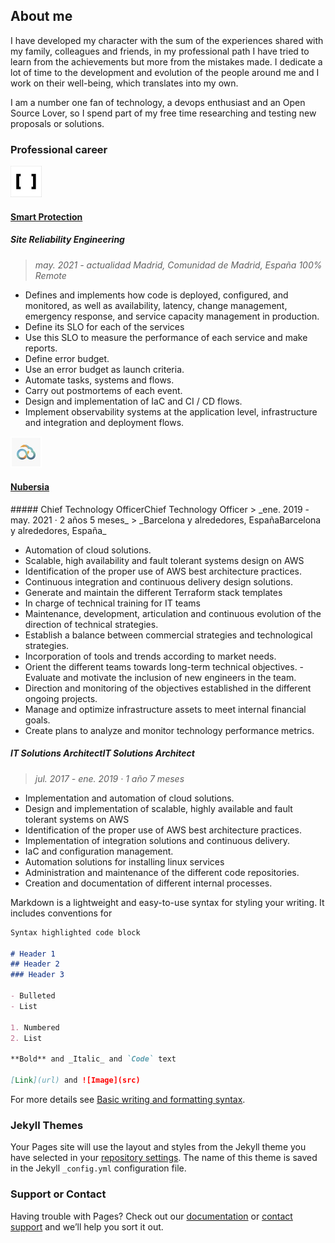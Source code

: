 ## About me

I have developed my character with the sum of the experiences shared with my family, colleagues and friends, in my professional path I have tried to learn from the achievements but more from the mistakes made. I dedicate a lot of time to the development and evolution of the people around me and I work on their well-being, which translates into my own.

I am a number one fan of technology, a devops enthusiast and an Open Source Lover, so I spend part of my free time researching and testing new proposals or solutions.

### Professional career

![Smart Protection](/assets/images/smart-protection.png) 
#### [Smart Protection](https://smartprotection.com/es/) 

##### Site Reliability Engineering
> _may. 2021 - actualidad_
> _Madrid, Comunidad de Madrid, España_
> _100% Remote_

- Defines and implements how code is deployed, configured, and monitored, as well as availability, latency, change management, emergency response, and service capacity management in production.
- Define its SLO for each of the services
- Use this SLO to measure the performance of each service and make reports.
- Define error budget.
- Use an error budget as launch criteria.
- Automate tasks, systems and flows.
- Carry out postmortems of each event.
- Design and implementation of IaC and CI / CD flows.
- Implement observability systems at the application level, infrastructure and integration and deployment flows.

<p float="left">
<img src="assets/images/nubersia.png" alt="Nubersia"> 
<h4><a href="https://www.nubersia.com/es/">Nubersia</a></h4>
</p>
##### Chief Technology OfficerChief Technology Officer
> _ene. 2019 - may. 2021 · 2 años 5 meses_
> _Barcelona y alrededores, EspañaBarcelona y alrededores, España_

- Automation of cloud solutions.
- Scalable, high availability and fault tolerant systems design on AWS
- Identification of the proper use of AWS best architecture practices.
- Continuous integration and continuous delivery design solutions.
- Generate and maintain the different Terraform stack templates
- In charge of technical training for IT teams
- Maintenance, development, articulation and continuous evolution of the direction of technical strategies.
- Establish a balance between commercial strategies and technological strategies.
- Incorporation of tools and trends according to market needs.
- Orient the different teams towards long-term technical objectives. - Evaluate and motivate the inclusion of new engineers in the team.
- Direction and monitoring of the objectives established in the different ongoing projects.
- Manage and optimize infrastructure assets to meet internal financial goals.
- Create plans to analyze and monitor technology performance metrics.

##### IT Solutions ArchitectIT Solutions Architect
> _jul. 2017 - ene. 2019 · 1 año 7 meses_

- Implementation and automation of cloud solutions.
- Design and implementation of scalable, highly available and fault tolerant systems on AWS
- Identification of the proper use of AWS best architecture practices.
- Implementation of integration solutions and continuous delivery.
- IaC and configuration management.
- Automation solutions for installing linux services
- Administration and maintenance of the different code repositories.
- Creation and documentation of different internal processes.


Markdown is a lightweight and easy-to-use syntax for styling your writing. It includes conventions for

```markdown
Syntax highlighted code block

# Header 1
## Header 2
### Header 3

- Bulleted
- List

1. Numbered
2. List

**Bold** and _Italic_ and `Code` text

[Link](url) and ![Image](src)
```

For more details see [Basic writing and formatting syntax](https://docs.github.com/en/github/writing-on-github/getting-started-with-writing-and-formatting-on-github/basic-writing-and-formatting-syntax).

### Jekyll Themes

Your Pages site will use the layout and styles from the Jekyll theme you have selected in your [repository settings](https://github.com/reinaldoleon/bio/settings/pages). The name of this theme is saved in the Jekyll `_config.yml` configuration file.

### Support or Contact

Having trouble with Pages? Check out our [documentation](https://docs.github.com/categories/github-pages-basics/) or [contact support](https://support.github.com/contact) and we’ll help you sort it out.
